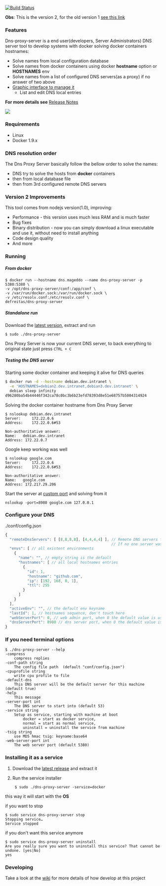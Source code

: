 <p>
	<a href="https://travis-ci.org/mageddo/dns-proxy-server"><img src="https://travis-ci.org/mageddo/dns-proxy-server.svg?branch=travis" alt="Build Status"></img></a>
</p>


**Obs**: This is the version 2, for the old version 1 [see this link](https://github.com/mageddo/dns-proxy-server/tree/v1-nodejs)

### Features
Dns-proxy-server is a end user(developers, Server Administrators) DNS server tool to develop systems with docker solving docker containers hostnames:

* Solve names from local configuration database
* Solve names from docker containers using docker **hostname** option or **HOSTNAMES** env
* Solve names from a list of configured DNS servers(as a proxy) if no answer of two above
* [Graphic interface to manage it](http:/127.0.0.1:5380/static/)
	* List and edit DNS local entries

**For more details see** [Release Notes](RELEASE-NOTES.md)

![](http://i.imgur.com/Bhe9P36.png)

### Requirements
* Linux
* Docker 1.9.x

### DNS resolution order
The Dns Proxy Server basically follow the bellow order to solve the names:

* DNS try to solve the hosts from **docker** containers
* then from local database file
* then from 3rd configured remote DNS servers

### Version 2 Improvements
This tool comes from nodejs version(1.0), improving:
* Performance - this version uses much less RAM and is much faster
* Bug fixes
* Binary distribution - now you can simply download a linux executable and use it, without need to install anything
* Code design quality
* And more

### Running

##### From docker

	$ docker run --hostname dns.mageddo --name dns-proxy-server -p 5380:5380 \
    -v /opt/dns-proxy-server/conf:/app/conf \
    -v /var/run/docker.sock:/var/run/docker.sock \
    -v /etc/resolv.conf:/etc/resolv.conf \
    defreitas/dns-proxy-server

##### Standalone run

Download the [latest version](https://github.com/mageddo/dns-proxy-server/releases), extract and run

	$ sudo ./dns-proxy-server
	
Dns Proxy Server is now your current DNS server, to back everything to original state just press `CTRL + C`
	
##### Testing the DNS server

Starting some docker container and keeping it alive for DNS queries

```bash
$ docker run -d --hostname debian.dev.intranet \
  -e 'HOSTNAMES=debian2.dev.intranet,debian3.dev.intranet' \
  debian sleep infinity
d96280ba54b44446f342ca78c0bc3b6b23efd78393d8e51e68757b5004314924
```

Solving the docker container hostname from Dns Proxy Server

	$ nslookup debian.dev.intranet
	Server:		172.22.0.6
	Address:	172.22.0.6#53

	Non-authoritative answer:
	Name:	debian.dev.intranet
	Address: 172.22.0.7

Google keep working was well

	$ nslookup google.com
	Server:		172.22.0.6
	Address:	172.22.0.6#53

	Non-authoritative answer:
	Name:	google.com
	Address: 172.217.29.206
	
Start the server at [custom port](#configure-your-dns) and solving from it

	nslookup -port=8980 google.com 127.0.0.1

### Configure your DNS

./conf/config.json

```javascript
{
  "remoteDnsServers": [ [8,8,8,8], [4,4,4,4] ], // Remote DNS servers to be asked when can not solve from docker or local storage 
                                                // If no one server was specified then the 8.8.8.8 will be used
  "envs": [ // all existent environments 
    {
      "name": "", // empty string is the default
      "hostnames": [ // all local hostnames entries
        {
          "id": 1,
          "hostname": "github.com",
          "ip": [192, 168, 0, 1],
          "ttl": 255
        }
      ]
    }
  ],
  "activeEnv": "", // the default env keyname 
  "lastId": 1, // hostnames sequence, don't touch here
  "webServerPort": 0, // web admin port, when 0 the default value is used, see --help option
  "dnsServerPort": 8980 // dns server port, when 0 the default value is used
}
```

### If you need terminal options 

	$ ./dns-proxy-server --help
	-compress
		compress replies
	-conf-path string
		The config file path  (default "conf/config.json")
	-cpuprofile string
		write cpu profile to file
	-default-dns
		This DNS server will be the default server for this machine (default true)
	-help
		This message
	-server-port int
		The DNS server to start into (default 53)
	-service string
		Setup as service, starting with machine at boot
			docker = start as docker service,
			normal = start as normal service,
			uninstall = uninstall the service from machine 
	-tsig string
		use MD5 hmac tsig: keyname:base64
	-web-server-port int
		The web server port (default 5380)


### Installing it as a service

1. Download the [latest release](https://github.com/mageddo/dns-proxy-server/releases) and extract it
2. Run the service installer

		$ sudo ./dns-proxy-server -service=docker

this way it will start with the **OS**

if you want to stop 

	$ sudo service dns-proxy-server stop
	Stopping service…
	Service stopped

if you don't want this service anymore

	$ sudo service dns-proxy-server uninstall
	Are you really sure you want to uninstall this service? That cannot be undone. [yes|No] 
	yes

	
### Developing 
Take a look at the [wiki](https://github.com/mageddo/dns-proxy-server/wiki) for more details of how develop at this project
